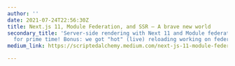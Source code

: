 ```yaml
---
author: ''
date: 2021-07-24T22:56:30Z
title: Next.js 11, Module Federation, and SSR — A brave new world
secondary_title: 'Server-side rendering with Next 11 and Module federation is ready
  for prime time! Bonus: we got "hot" (live) reloading working on federated applications!'
medium_link: https://scriptedalchemy.medium.com/next-js-11-module-federation-and-ssr-a-whole-new-world-6da7641a25b4

---
```

